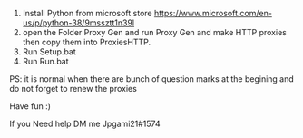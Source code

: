 1. Install Python from microsoft store 
   https://www.microsoft.com/en-us/p/python-38/9mssztt1n39l
2. open the Folder Proxy Gen and run Proxy Gen and make HTTP proxies then copy them into ProxiesHTTP.
3. Run Setup.bat
4. Run Run.bat
   
PS: it is normal when there are bunch of question marks at the begining
    and do not forget to renew the proxies


   Have fun :)

If you Need help DM me Jpgami21#1574
